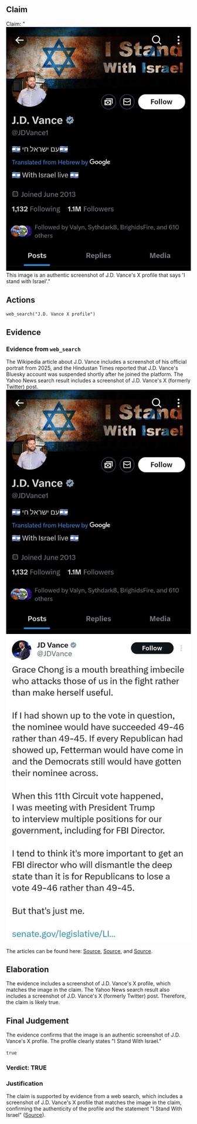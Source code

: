 ## Claim
Claim: "![image 19](media/26.jpg) This image is an authentic screenshot of J.D. Vance's X profile that says 'I stand with Israel'."

## Actions
```
web_search("J.D. Vance X profile")
```

## Evidence
### Evidence from `web_search`
The Wikipedia article about J.D. Vance includes a screenshot of his official portrait from 2025, and the Hindustan Times reported that J.D. Vance's Bluesky account was suspended shortly after he joined the platform. The Yahoo News search result includes a screenshot of J.D. Vance's X (formerly Twitter) post. ![image 19](media/26.jpg) ![image 1058](media/2025-07-20_10-12-1753006359-449536.jpg)

The articles can be found here: [Source](https://en.wikipedia.org/wiki/JD_Vance), [Source](https://www.hindustantimes.com/world-news/us-news/jd-vance-suspended-from-bluesky-20-minutes-after-joining-x-rival-heres-the-truth-101750285757397.html), and [Source](https://www.yahoo.com/news/jd-vance-just-tweeted-then-203148806.html).


## Elaboration
The evidence includes a screenshot of J.D. Vance's X profile, which matches the image in the claim. The Yahoo News search result also includes a screenshot of J.D. Vance's X (formerly Twitter) post. Therefore, the claim is likely true.


## Final Judgement
The evidence confirms that the image is an authentic screenshot of J.D. Vance's X profile. The profile clearly states "I Stand With Israel."

`true`


### Verdict: TRUE

### Justification
The claim is supported by evidence from a web search, which includes a screenshot of J.D. Vance's X profile that matches the image in the claim, confirming the authenticity of the profile and the statement "I Stand With Israel" ([Source](https://www.yahoo.com/news/jd-vance-just-tweeted-then-203148806.html)).
